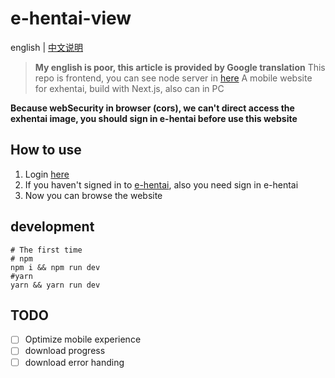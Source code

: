 # e-hentai-view

english | [中文说明](./README_CHS.md)

> **My english is poor, this article is provided by Google translation**
> This repo is frontend, you can see node server in [here](https://github.com/IronKinoko/e-hentai-node)
> A mobile website for exhentai, build with Next.js, also can in PC

**Because webSecurity in browser (cors), we can't direct access the exhentai image, you should sign in e-hentai before use this website**

## How to use

1. Login [here](https://e-hentai-view.now.sh/signin)
2. If you haven't signed in to [e-hentai](https://forums.e-hentai.org/index.php), also you need sign in e-hentai
3. Now you can browse the website

## development

```shell
# The first time
# npm
npm i && npm run dev
#yarn
yarn && yarn run dev
```

## TODO

- [ ] Optimize mobile experience
- [ ] download progress
- [ ] download error handing
